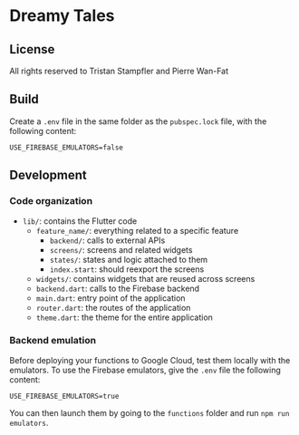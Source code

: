 # Dreamy Tales

## License

All rights reserved to Tristan Stampfler and Pierre Wan-Fat

## Build

Create a `.env` file in the same folder as the `pubspec.lock` file, with the following content:

```
USE_FIREBASE_EMULATORS=false
```

## Development

### Code organization

* `lib/`: contains the Flutter code
  * `feature_name/`: everything related to a specific feature
    * `backend/`: calls to external APIs
    * `screens/`: screens and related widgets
    * `states/`: states and logic attached to them
    * `index.start`: should reexport the screens
  * `widgets/`: contains widgets that are reused across screens
  * `backend.dart`: calls to the Firebase backend
  * `main.dart`: entry point of the application
  * `router.dart`: the routes of the application
  * `theme.dart`: the theme for the entire application

### Backend emulation

Before deploying your functions to Google Cloud, test them locally with the emulators. To use the
Firebase emulators, give the `.env` file the following content:

```
USE_FIREBASE_EMULATORS=true
```

You can then launch them by going to the `functions` folder and run `npm run emulators`.
